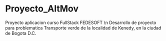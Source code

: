 # Proyecto_AltMov
Proyecto  aplicacion curso FullStack FEDESOFT \n
Desarrollo de proyecto para problematica Transporte verde de la localidad de Kenedy, en la ciudad de Bogota D.C.
